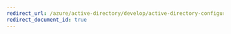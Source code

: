 ```yaml
---
redirect_url: /azure/active-directory/develop/active-directory-configurable-token-lifetimes
redirect_document_id: true
---
```

